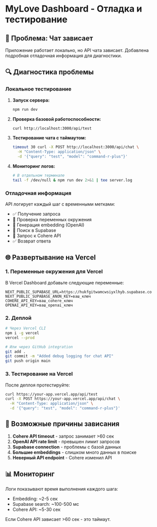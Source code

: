 # MyLove Dashboard - Отладка и тестирование

## 🚨 Проблема: Чат зависает

Приложение работает локально, но API чата зависает. Добавлена подробная отладочная информация для диагностики.

## 🔍 Диагностика проблемы

### Локальное тестирование

1. **Запуск сервера:**
   ```bash
   npm run dev
   ```

2. **Проверка базовой работоспособности:**
   ```bash
   curl http://localhost:3000/api/test
   ```

3. **Тестирование чата с таймаутом:**
   ```bash
   timeout 30 curl -X POST http://localhost:3000/api/chat \
     -H "Content-Type: application/json" \
     -d '{"query": "test", "model": "command-r-plus"}'
   ```

4. **Мониторинг логов:**
   ```bash
   # В отдельном терминале
   tail -f /dev/null & npm run dev 2>&1 | tee server.log
   ```

### Отладочная информация

API логирует каждый шаг с временными метками:
- ✅ Получение запроса
- 🔄 Проверка переменных окружения
- 🔄 Генерация embedding (OpenAI)
- 🔄 Поиск в Supabase
- 🔄 Запрос к Cohere API
- ✅ Возврат ответа

## 🌐 Развертывание на Vercel

### 1. Переменные окружения для Vercel

В Vercel Dashboard добавьте следующие переменные:

```env
NEXT_PUBLIC_SUPABASE_URL=https://hukfgitwamcwsiyxlhyb.supabase.co
NEXT_PUBLIC_SUPABASE_ANON_KEY=ваш_ключ
COHERE_API_KEY=ваш_cohere_ключ
OPENAI_API_KEY=ваш_openai_ключ
```

### 2. Деплой

```bash
# Через Vercel CLI
npm i -g vercel
vercel --prod

# Или через GitHub integration
git add .
git commit -m "Added debug logging for chat API"
git push origin main
```

### 3. Тестирование на Vercel

После деплоя протестируйте:
```bash
curl https://your-app.vercel.app/api/test
curl -X POST https://your-app.vercel.app/api/chat \
  -H "Content-Type: application/json" \
  -d '{"query": "test", "model": "command-r-plus"}'
```

## 🔧 Возможные причины зависания

1. **Cohere API timeout** - запрос занимает >60 сек
2. **OpenAI API rate limit** - превышен лимит запросов
3. **Supabase connection** - проблемы с базой данных
4. **Большие embeddings** - слишком много данных в поиске
5. **Неверный API endpoint** - Cohere изменил API

## 📊 Мониторинг

Логи показывают время выполнения каждого шага:
- Embedding: ~2-5 сек
- Supabase search: ~100-500 мс
- Cohere API: ~5-30 сек

Если Cohere API зависает >60 сек - это таймаут.